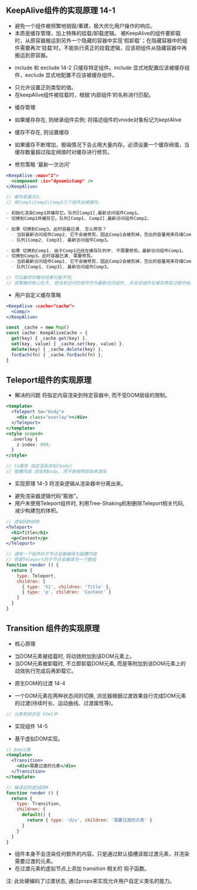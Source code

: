 ## KeepAlive组件的实现原理 14-1
- 避免一个组件被频繁地销毁/重建，极大优化用户操作的响应。
- 本质是缓存管理，加上特殊的挂载/卸载逻辑。
被KeepAlive的组件要卸载时，从原容器搬运到另外一个隐藏的容器中实现'假卸载'；在隐藏容器中的组件需要再次‘挂载’时，不能执行真正的挂载逻辑，应该把组件从隐藏容器中再搬运到原容器。

* include 和 exclude 14-2
只缓存特定组件。include 显式地配置应该被缓存组件，exclude 显式地配置不应该被缓存组件。
- 只允许设置正则类型的值。
- 在keepAlive组件被挂载时，根据‘内部组件’的名称进行匹配。

* 缓存管理
- 如果缓存存在, 则继承组件实例; 将描述组件的vnode对象标记为keptAlive
- 缓存不存在, 则设置缓存

- 如果缓存不断增加，极端情况下会占用大量内存。必须设置一个缓存阀值，当缓存数量超过指定阀值时对缓存进行修剪。
- 修剪策略 ‘最新一次访问’
```jsx
<KeepAlive :max="2">
  <component :is="dynamicComp" />
</KeepAlive>

// 缓存容量为2;
// 有Comp1\Comp2\Comp3三个组件会被缓存。

- 初始化渲染Comp1并缓存它。队列[Comp1],最新访问组件Comp1。
- 切换到Comp2并缓存它。队列[Comp1, Comp2],最新访问组件Comp2。

- 如果 切换到Comp3。此时容器已满, 怎么修剪？
  - 当前最新访问组件Comp2, 它不会被修剪，因此Comp1会被剪掉，空出的容量用来存储Comp3。
  - 队列[Comp2, Comp3], 最新访问组件Comp3。

- 如果 切换到Comp1, 由于Comp1已经在缓存队列中, 不需要修剪。最新访问组件Comp1。
- 切换到Comp3。此时容器已满, 需要修剪。
  - 当前最新访问组件Comp1, 它不会被修剪，因此Comp2会被剪掉，空出的容量用来存储Comp3。
  - 队列[Comp1, Comp3], 最新访问组件Comp3。

// 可见最终的缓存结果可能不同。
// 该策略的核心在于, 把当前访问的组件作为最新访问组件, 并且该组件在缓存修剪过程中始终是安全的(不会被修剪)。
```

- 用户自定义缓存策略
```jsx
<KeepAlive :cache="cache">
  <Comp/>
</KeepAlive>

const _cache = new Map()
const cache: KeepAliveCache = {
  get(key) { _cache.get(key) },
  set(key, value) { _cache.set(key, value) },
  delete(key) { _cache.delete(key) },
  forEach(fn) { _cache.forEach(fn) },
}
```

## Teleport组件的实现原理

* 解决的问题
将指定内容渲染到特定容器中, 而不受DOM层级的限制。
```jsx
<template>
  <Teleport to="body">
    <div class="overlay"></div>
  </Teleport>
</template>
<style scoped>
  .overlay {
    z-index: 999;
  }
</style>

// to属性 指定渲染目标(body)
// 插槽内容 渲染到body, 而不是按照层级来渲染
```

* 实现原理 14-3
将渲染逻辑从渲染器中分离出来。
- 避免渲染器逻辑代码“膨胀”。
- 用户未使用Teleport组件时, 利用Tree-Shaking机制删除Teleport相关代码, 减少构建包的体积。
```jsx
// 虚拟DOM结构
<Teleport>
  <h1>Title</h1>
  <p>Content</p>
</Teleport>

// 通常一个组件的子节点会被编译为插槽内容
// 但是Teleport的子节点会编译为一个数组
function render () {
  return {
    type: Teleport,
    children: [
      { type: 'h1', children: 'Title' },
      { type: 'p', children: 'Content' }
    ]
  }
}
```

## Transition 组件的实现原理

* 核心原理
- 当DOM元素被挂载时, 将动效附加到该DOM元素上。
- 当DOM元素被卸载时, 不立即卸载DOM元素, 而是等附加到该DOM元素上的动效执行完成后再卸载它。

* 原生DOM的过渡 14-4
- 一个DOM元素在两种状态间的切换, 浏览器根据过渡效果自行完成DOM元素的过渡(持续时长、运动曲线、过渡属性等)。
```jsx
// 元素和样式在 html中
```

* 实现组件 14-5
- 基于虚拟DOM实现。
```jsx
// Dom元素
<template>
  <Transition>
    <div>需要过渡的元素</div>
  </Transition>
</template>

// 编译后的虚拟DOM
function render () {
  return {
    type: Transition,
    children: {
      default() {
        return { type: 'div', children: '需要过渡的元素' }
      }
    }
  }
}
```
- 组件本身不会渲染任何额外的内容。只是通过默认插槽读取过渡元素，并渲染需要过渡的元素。
- 在过渡元素的虚拟节点上添加 transition 相关的 钩子函数。

注: 此处硬编码了过渡状态, 通过props来实现允许用户自定义类名的能力。
